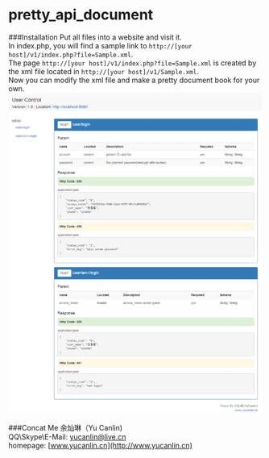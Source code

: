 # pretty_api_document

###Installation
Put all files into a website and visit it.<br/>
In index.php, you will find a sample link to `http://[your host]/v1/index.php?file=Sample.xml`. <br/>
The page `http://[your host]/v1/index.php?file=Sample.xml` is created by the xml file located in `http://[your host]/v1/Sample.xml`. <br/>
Now you can modify the xml file and make a pretty document book for your own.<br/>
![](https://github.com/charlieyu/pretty_api_document/raw/master/screencapture/Sample.png)  
<br/>
###Concat Me
余灿琳（Yu Canlin) <br/>
QQ\Skype\E-Mail: yucanlin@live.cn <br/>
homepage: [www.yucanlin.cn](http://www.yucanlin.cn)

